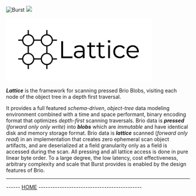![Burst](../../../../../../../..//../documentation/burst_h_small.png "")
![](../../../../../../../../doc/brio_small.png "")


![Burst](./lattice.png "")

___Lattice___ is the framework for scanning pressed Brio Blobs, visiting each node of the object tree
in a depth first traversal.

It provides a full featured _schema-driven_,
_object-tree_ data modeling environment combined with
a time and space performant, binary encoding format that optimizes _depth-first_
scanning traversals. Brio data is ___pressed___
(_forward only only write_) into ___blobs___ which are _immutable_
and have identical disk and memory storage format. Brio data is ___lattice___ scanned
(_forward only read_) in an implementation that creates zero ephemeral scan
object artifacts, and are deserialized at a field granularity only as a field is accessed
during the scan. All pressing and all lattice access is done in pure linear byte order.
To a large degree, the low latency, cost effectiveness, arbitrary
complexity and scale that Burst provides is enabled by the design features of
Brio.

---
------ [HOME](../../../../../../../../../readme.md) -------------------------------------------- 
